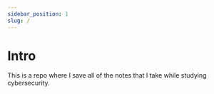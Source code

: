 ```yaml
---
sidebar_position: 1
slug: /
---
```


# Intro

This is a repo where I save all of the notes that I take while studying cybersecurity.


